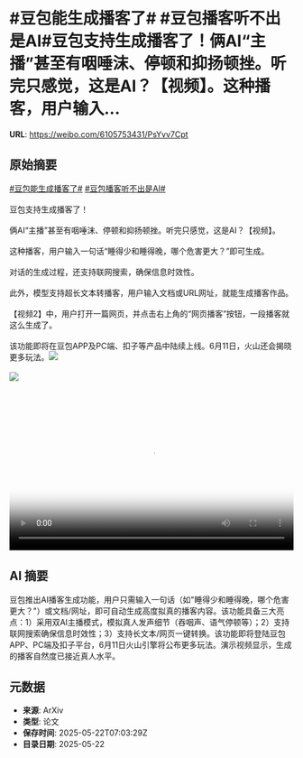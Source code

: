 # #豆包能生成播客了# #豆包播客听不出是AI#豆包支持生成播客了！俩AI“主播”甚至有咽唾沫、停顿和抑扬顿挫。听完只感觉，这是AI？【视频】。这种播客，用户输入...

**URL**: https://weibo.com/6105753431/PsYvv7Cpt

## 原始摘要

<a href="https://m.weibo.cn/search?containerid=231522type%3D1%26t%3D10%26q%3D%23%E8%B1%86%E5%8C%85%E8%83%BD%E7%94%9F%E6%88%90%E6%92%AD%E5%AE%A2%E4%BA%86%23&amp;extparam=%23%E8%B1%86%E5%8C%85%E8%83%BD%E7%94%9F%E6%88%90%E6%92%AD%E5%AE%A2%E4%BA%86%23" data-hide=""><span class="surl-text">#豆包能生成播客了#</span></a> <a href="https://m.weibo.cn/search?containerid=231522type%3D1%26t%3D10%26q%3D%23%E8%B1%86%E5%8C%85%E6%92%AD%E5%AE%A2%E5%90%AC%E4%B8%8D%E5%87%BA%E6%98%AFAI%23&amp;extparam=%23%E8%B1%86%E5%8C%85%E6%92%AD%E5%AE%A2%E5%90%AC%E4%B8%8D%E5%87%BA%E6%98%AFAI%23" data-hide=""><span class="surl-text">#豆包播客听不出是AI#</span></a><br><br>豆包支持生成播客了！<br><br>俩AI“主播”甚至有咽唾沫、停顿和抑扬顿挫。听完只感觉，这是AI？【视频】。<br><br>这种播客，用户输入一句话“睡得少和睡得晚，哪个危害更大？”即可生成。<br><br>对话的生成过程，还支持联网搜索，确保信息时效性。<br><br>此外，模型支持超长文本转播客，用户输入文档或URL网址，就能生成播客作品。<br><br>【视频2】中，用户打开一篇网页，并点击右上角的“网页播客”按钮，一段播客就这么生成了。<br><br>该功能即将在豆包APP及PC端、扣子等产品中陆续上线。6月11日，火山还会揭晓更多玩法。<img style="" src="https://tvax4.sinaimg.cn/large/006Fd7o3ly1i1o3673jdgj30zk0k0q3z.jpg" referrerpolicy="no-referrer"><br><br><img style="" src="https://tvax3.sinaimg.cn/large/006Fd7o3ly1i1o367g255j31hc0u0taa.jpg" referrerpolicy="no-referrer"><br><br><br clear="both"><div style="clear: both"></div><video controls="controls" poster="https://tvax3.sinaimg.cn/orj480/006Fd7o3ly1i1o3669fboj30zk0k0q3z.jpg" style="width: 100%"><source src="https://f.video.weibocdn.com/o0/P7AaQ7z8lx08orgbgWJG010412015IXB0E010.mp4?label=mp4_720p&amp;template=1280x720.25.0&amp;ori=0&amp;ps=1CwnkDw1GXwCQx&amp;Expires=1747900885&amp;ssig=judR%2B7OTJm&amp;KID=unistore,video"><source src="https://f.video.weibocdn.com/o0/q1shPDRBlx08orgadWUE01041200ruMS0E010.mp4?label=mp4_hd&amp;template=852x480.25.0&amp;ori=0&amp;ps=1CwnkDw1GXwCQx&amp;Expires=1747900885&amp;ssig=CIReQE4ZbV&amp;KID=unistore,video"><source src="https://f.video.weibocdn.com/o0/4L7WNOwNlx08orgarBm801041200ffbJ0E010.mp4?label=mp4_ld&amp;template=640x360.25.0&amp;ori=0&amp;ps=1CwnkDw1GXwCQx&amp;Expires=1747900885&amp;ssig=zg8LsCZFZ7&amp;KID=unistore,video"><p>视频无法显示，请前往<a href="https://video.weibo.com/show?fid=1034%3A5169057096204300" target="_blank" rel="noopener noreferrer">微博视频</a>观看。</p></video>

## AI 摘要

豆包推出AI播客生成功能，用户只需输入一句话（如"睡得少和睡得晚，哪个危害更大？"）或文档/网址，即可自动生成高度拟真的播客内容。该功能具备三大亮点：1）采用双AI主播模式，模拟真人发声细节（吞咽声、语气停顿等）；2）支持联网搜索确保信息时效性；3）支持长文本/网页一键转换。该功能即将登陆豆包APP、PC端及扣子平台，6月11日火山引擎将公布更多玩法。演示视频显示，生成的播客自然度已接近真人水平。

## 元数据

- **来源**: ArXiv
- **类型**: 论文
- **保存时间**: 2025-05-22T07:03:29Z
- **目录日期**: 2025-05-22
